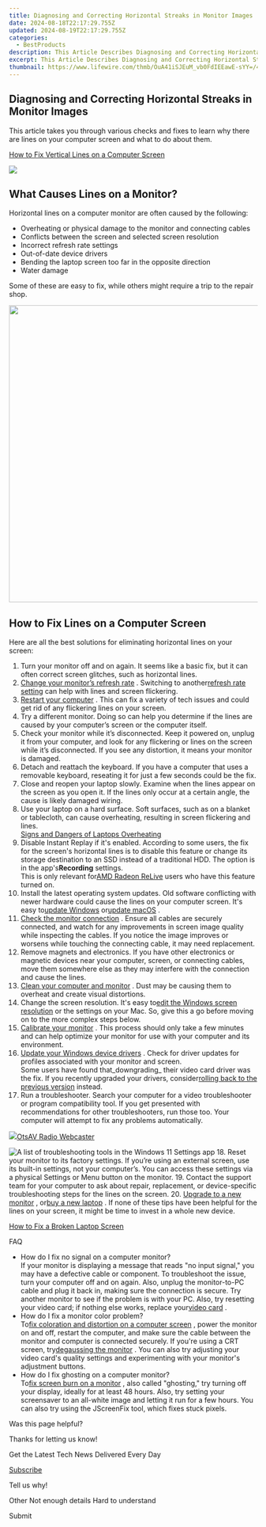 ```yaml
---
title: Diagnosing and Correcting Horizontal Streaks in Monitor Images
date: 2024-08-18T22:17:29.755Z
updated: 2024-08-19T22:17:29.755Z
categories:
  - BestProducts
description: This Article Describes Diagnosing and Correcting Horizontal Streaks in Monitor Images
excerpt: This Article Describes Diagnosing and Correcting Horizontal Streaks in Monitor Images
thumbnail: https://www.lifewire.com/thmb/OuA41iSJEuM_vb0FdIEEawE-sYY=/400x300/filters:no_upscale():max_bytes(150000):strip_icc():format(webp)/how-to-fix-vertical-and-horizontal-lines-on-a-computer-monitor-b2466c36c69a4820a1d14794324ac2c9.jpg
---
```


## Diagnosing and Correcting Horizontal Streaks in Monitor Images
 This article takes you through various checks and fixes to learn why there are lines on your computer screen and what to do about them.

[How to Fix Vertical Lines on a Computer Screen](https://www.lifewire.com/fix-vertical-lines-on-computer-screen-5216945)

<!-- affiliate ads begin -->
<a href="https://estore.macxdvd.com/order/checkout.php?PRODS=4526659&QTY=1&AFFILIATE=108875&CART=1"><img src="https://www.macxdvd.com/affiliate/new-banner/vcp-500x500.jpg" border="0"></a>
<!-- affiliate ads end -->
## What Causes Lines on a Monitor?

 Horizontal lines on a computer monitor are often caused by the following:

* Overheating or physical damage to the monitor and connecting cables
* Conflicts between the screen and selected screen resolution
* Incorrect refresh rate settings
* Out-of-date device drivers
* Bending the laptop screen too far in the opposite direction
* Water damage

 Some of these are easy to fix, while others might require a trip to the repair shop.

<!-- affiliate ads begin -->
<a href="https://appsumo.8odi.net/c/5597632/2075461/7443" target="_top" id="2075461"><img src="//a.impactradius-go.com/display-ad/7443-2075461" border="0" alt="" width="1200" height="600"/></a><img height="0" width="0" src="https://appsumo.8odi.net/i/5597632/2075461/7443" style="position:absolute;visibility:hidden;" border="0" />
<!-- affiliate ads end -->
## How to Fix Lines on a Computer Screen

 Here are all the best solutions for eliminating horizontal lines on your screen:  

1. Turn your monitor off and on again. It seems like a basic fix, but it can often correct screen glitches, such as horizontal lines.
2. [Change your monitor’s refresh rate](https://www.lifewire.com/how-to-change-monitor-refresh-rate-setting-in-windows-2626207) . Switching to another[refresh rate setting](https://www.lifewire.com/what-is-refresh-rate-2625984) can help with lines and screen flickering.
3. [Restart your computer](https://www.lifewire.com/how-to-reboot-a-computer-2624568) . This can fix a variety of tech issues and could get rid of any flickering lines on your screen.
4. Try a different monitor. Doing so can help you determine if the lines are caused by your computer’s screen or the computer itself.
5. Check your monitor while it’s disconnected. Keep it powered on, unplug it from your computer, and look for any flickering or lines on the screen while it’s disconnected. If you see any distortion, it means your monitor is damaged.
6. Detach and reattach the keyboard. If you have a computer that uses a removable keyboard, reseating it for just a few seconds could be the fix.
7. Close and reopen your laptop slowly. Examine when the lines appear on the screen as you open it. If the lines only occur at a certain angle, the cause is likely damaged wiring.
8. Use your laptop on a hard surface. Soft surfaces, such as on a blanket or tablecloth, can cause overheating, resulting in screen flickering and lines.  
[Signs and Dangers of Laptops Overheating](https://www.lifewire.com/problem-with-overheating-laptops-2377646)
9. Disable Instant Replay if it's enabled. According to some users, the fix for the screen's horizontal lines is to disable this feature or change its storage destination to an SSD instead of a traditional HDD. The option is in the app's**Recording** settings.  
 This is only relevant for[AMD Radeon ReLive](https://www.amd.com/en/resources/support-articles/faqs/DH-023.html) users who have this feature turned on.
10. Install the latest operating system updates. Old software conflicting with newer hardware could cause the lines on your computer screen. It's easy to[update Windows](https://www.lifewire.com/how-to-check-for-install-windows-updates-2624596) or[update macOS](https://www.lifewire.com/how-to-update-a-mac-5119468) .
11. [Check the monitor connection](https://www.lifewire.com/how-to-check-for-disconnected-monitor-power-cable-connections-2624532) . Ensure all cables are securely connected, and watch for any improvements in screen image quality while inspecting the cables. If you notice the image improves or worsens while touching the connecting cable, it may need replacement.
12. Remove magnets and electronics. If you have other electronics or magnetic devices near your computer, screen, or connecting cables, move them somewhere else as they may interfere with the connection and cause the lines.
13. [Clean your computer and monitor](https://www.lifewire.com/clean-your-pc-5074108) . Dust may be causing them to overheat and create visual distortions.
14. Change the screen resolution. It's easy to[edit the Windows screen resolution](https://www.lifewire.com/how-to-adjust-the-screen-resolution-setting-in-windows-2626208) or the settings on your Mac. So, give this a go before moving on to the more complex steps below.
15. [Calibrate your monitor](https://www.lifewire.com/test-and-calibrate-your-pc-monitor-2640280) . This process should only take a few minutes and can help optimize your monitor for use with your computer and its environment.
16. [Update your Windows device drivers](https://www.lifewire.com/how-to-update-drivers-in-windows-2619214) . Check for driver updates for profiles associated with your monitor and screen.  
 Some users have found that_downgrading_ their video card driver was the fix. If you recently upgraded your drivers, consider[rolling back to the previous version](https://www.lifewire.com/how-to-roll-back-a-driver-in-windows-2619217) instead.
17. Run a troubleshooter. Search your computer for a video troubleshooter or program compatibility tool. If you get presented with recommendations for other troubleshooters, run those too. Your computer will attempt to fix any problems automatically.  
<!-- affiliate ads begin -->
<a href="https://otszone.ots7.com/order/checkout.php?PRODS=4713322&QTY=1&AFFILIATE=108875&CART=1"><img src="https://green.ots7.com/screenshots/OtsAV/OtsAVRadio1.90-300x188.jpg" border="0">OtsAV Radio Webcaster</a>
<!-- affiliate ads end -->
![A list of troubleshooting tools in the Windows 11 Settings app](https://www.lifewire.com/thmb/3KPXvydo1SLKOAZps2w8Bvd5Elk=/1500x0/filters:no_upscale():max_bytes(150000):strip_icc():format(webp)/windows-11-troubleshooters-d3ad51582dc64ca7aba11bccc265a231.png)
18. Reset your monitor to its factory settings. If you’re using an external screen, use its built-in settings, not your computer’s. You can access these settings via a physical Settings or Menu button on the monitor.
19. Contact the support team for your computer to ask about repair, replacement, or device-specific troubleshooting steps for the lines on the screen.
20. [Upgrade to a new monitor](https://www.lifewire.com/choosing-a-computer-monitor-5204228) , or[buy a new laptop](https://www.lifewire.com/best-places-to-buy-a-laptop-4164557) . If none of these tips have been helpful for the lines on your screen, it might be time to invest in a whole new device.

[How to Fix a Broken Laptop Screen](https://www.lifewire.com/fix-broken-laptop-screen-5176315)

 FAQ

* How do I fix no signal on a computer monitor?  
 If your monitor is displaying a message that reads "no input signal," you may have a defective cable or component. To troubleshoot the issue, turn your computer off and on again. Also, unplug the monitor-to-PC cable and plug it back in, making sure the connection is secure. Try another monitor to see if the problem is with your PC. Also, try resetting your video card; if nothing else works, replace your[video card](https://www.lifewire.com/what-is-a-video-card-2618161) .
* How do I fix a monitor color problem?  
 To[fix coloration and distortion on a computer screen](https://www.lifewire.com/how-to-fix-discoloration-distortion-on-a-computer-screen-2624892) , power the monitor on and off, restart the computer, and make sure the cable between the monitor and computer is connected securely. If you're using a CRT screen, try[degaussing the monitor](https://www.lifewire.com/how-to-degauss-a-computer-monitor-2624487) . You can also try adjusting your video card's quality settings and experimenting with your monitor's adjustment buttons.
* How do I fix ghosting on a computer monitor?  
 To[fix screen burn on a monitor](https://www.lifewire.com/fix-screen-burn-in-4178041) , also called "ghosting," try turning off your display, ideally for at least 48 hours. Also, try setting your screensaver to an all-white image and letting it run for a few hours. You can also try using the JScreenFix tool, which fixes stuck pixels.

Was this page helpful?

Thanks for letting us know!

 Get the Latest Tech News Delivered Every Day

[Subscribe](https://www.lifewire.com/#)

Tell us why!

 Other  Not enough details  Hard to understand

 Submit

<ins class="adsbygoogle"
     style="display:block"
     data-ad-format="autorelaxed"
     data-ad-client="ca-pub-7571918770474297"
     data-ad-slot="1223367746"></ins>



<ins class="adsbygoogle"
     style="display:block"
     data-ad-client="ca-pub-7571918770474297"
     data-ad-slot="8358498916"
     data-ad-format="auto"
     data-full-width-responsive="true"></ins>


